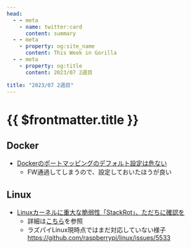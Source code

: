 ```yaml
---
head:
  - - meta
    - name: twitter:card
      content: summary
  - - meta
    - property: og:site_name
      content: This Week in Gorilla
  - - meta
    - property: og:title
      content: 2023/07 2週目

title: "2023/07 2週目"
---
```


# {{ $frontmatter.title }}

## Docker
- [Dockerのポートマッピングのデフォルト設定は危ない](https://jun-networks.hatenablog.com/entry/2023/07/03/190000)
	- FW通過してしまうので、設定しておいたほうが良い

## Linux
- [Linuxカーネルに重大な脆弱性「StackRot」、ただちに確認を](https://news.mynavi.jp/techplus/article/20230709-2722429/)
	- 詳細は[こちら](https://github.com/lrh2000/StackRot)を参照
	- ラズパイLinux現時点ではまだ対応していない様子 https://github.com/raspberrypi/linux/issues/5533
